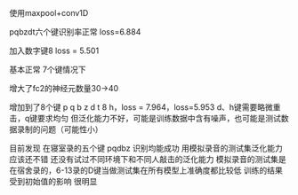 使用maxpool+conv1D

pqbzdt六个键识别率正常 loss=6.884

加入数字键8 loss = 5.501

基本正常 7个键情况下

增大了fc2的神经元数量30->40

增加到了8个键 p q b z d t 8 h，loss = 7.964，loss=5.953
d、h键需要略微重击，q键要求均匀
但泛化能力不好，可能是训练数据中含有噪声，也可能是测试数据录制的问题（可能性小）

目前发现 在寝室录的五个键 pqdbz 识别均能成功 用模拟录音的测试集泛化能力应该还不错
还没有试过不同环境下和不同人敲击的泛化能力
模拟录音的测试集是在宿舍录的，6-13录的D键当做测试集在所有模型上准确度都比较低
训练的结果受到初始值的影响 很明显
